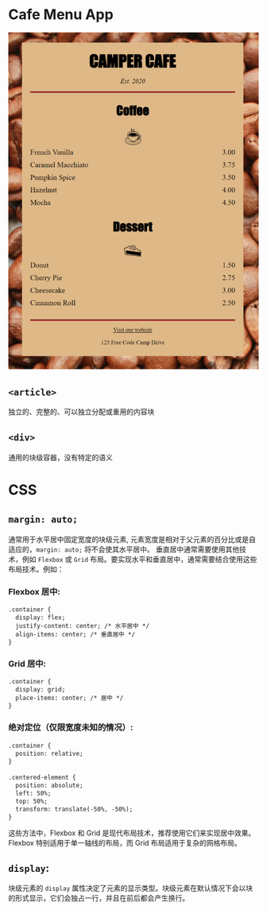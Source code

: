 # Cafe Menu App
![Alt Text](./Cafe-menu.png)

## `<article>`
独立的、完整的、可以独立分配或重用的内容块

## `<div>`
通用的块级容器，没有特定的语义

# CSS
## `margin: auto;` 
通常用于水平居中固定宽度的块级元素, 元素宽度是相对于父元素的百分比或是自适应的，`margin: auto;` 将不会使其水平居中。
垂直居中通常需要使用其他技术，例如 `Flexbox` 或 `Grid` 布局。要实现水平和垂直居中，通常需要结合使用这些布局技术。例如：
### Flexbox 居中:
```
.container {
  display: flex;
  justify-content: center; /* 水平居中 */
  align-items: center; /* 垂直居中 */
}
```

### Grid 居中:
```
.container {
  display: grid;
  place-items: center; /* 居中 */
}
```

### 绝对定位（仅限宽度未知的情况）:
```
.container {
  position: relative;
}

.centered-element {
  position: absolute;
  left: 50%;
  top: 50%;
  transform: translate(-50%, -50%);
}
```
这些方法中，Flexbox 和 Grid 是现代布局技术，推荐使用它们来实现居中效果。 Flexbox 特别适用于单一轴线的布局，而 Grid 布局适用于复杂的网格布局。

## `display`:
块级元素的 `display` 属性决定了元素的显示类型。块级元素在默认情况下会以块的形式显示，它们会独占一行，并且在前后都会产生换行。